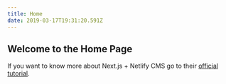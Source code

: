 ```yaml
---
title: Home
date: 2019-03-17T19:31:20.591Z
---
```


## Welcome to the Home Page

If you want to know more about Next.js + Netlify CMS go to their [official tutorial](https://www.netlifycms.org/docs/nextjs/).
